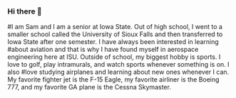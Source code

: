### Hi there 👋
#I am Sam and I am a senior at Iowa State. Out of high school, I went to a smaller school called the University of Sioux Falls and then transferred to Iowa State after one semester. I have always been interested in learning #about aviation and that is why I have found myself in aerospace engineering here at ISU. Outside of school, my biggest hobby is sports. I love to golf, play intramurals, and watch sports whenever something is on. I also #love studying airplanes and learning about new ones whenever I can. My favorite fighter jet is the F-15 Eagle, my favorite airliner is the Boeing 777, and my favorite GA plane is the Cessna Skymaster. 

<!--
**svdevitt/svdevitt** is a ✨ _special_ ✨ repository because its `README.md` (this file) appears on your GitHub profile.

Here are some ideas to get you started:

- 🔭 I’m currently working on ...
- 🌱 I’m currently learning ...
- 👯 I’m looking to collaborate on ...
- 🤔 I’m looking for help with ...
- 💬 Ask me about ...
- 📫 How to reach me: ...
- 😄 Pronouns: ...
- ⚡ Fun fact: ...
-->
